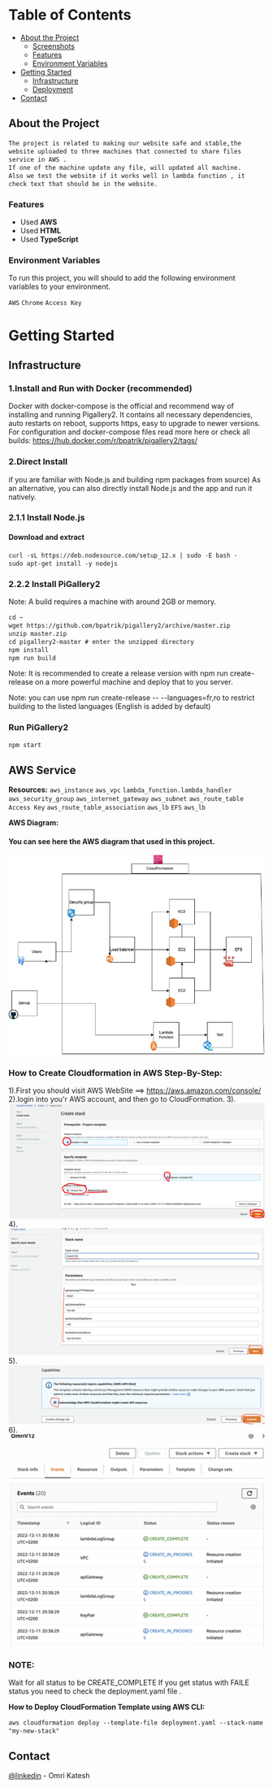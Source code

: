 
# Table of Contents

- [About the Project](#star2-about-the-project)
  * [Screenshots](#camera-screenshots)
  * [Features](#dart-features)
  * [Environment Variables](#key-environment-variables)
- [Getting Started](#toolbox-getting-started)
  * [Infrastructure](#bangbang-infrastructure)
  * [Deployment](#triangular_flag_on_post-deployment)
- [Contact](#handshake-contact)

  


## About the Project
```
The project is related to making our website safe and stable,the website uploaded to three machines that connected to share files service in AWS .
If one of the machine update any file, will updated all machine.
Also we test the website if it works well in lambda function , it check text that should be in the website.
```



### Features

- Used **AWS**
- Used **HTML**
- Used **TypeScript**


### Environment Variables

To run this project, you will should to add the following environment variables to your environment.

`AWS`
`Chrome`
`Access Key`


# Getting Started

## Infrastructure

### 1.Install and Run with Docker (recommended)
Docker with docker-compose is the official and recommend way of installing and running Pigallery2. It contains all necessary dependencies, auto restarts on reboot, supports https, easy to upgrade to newer versions. For configuration and docker-compose files read more here or check all builds: https://hub.docker.com/r/bpatrik/pigallery2/tags/

### 2.Direct Install 
if you are familiar with Node.js and building npm packages from source)
As an alternative, you can also directly install Node.js and the app and run it natively.

### 2.1.1 Install Node.js
#### Download and extract
```
curl -sL https://deb.nodesource.com/setup_12.x | sudo -E bash -
sudo apt-get install -y nodejs

```
### 2.2.2 Install PiGallery2
Note: A build requires a machine with around 2GB or memory.
```
cd ~
wget https://github.com/bpatrik/pigallery2/archive/master.zip
unzip master.zip
cd pigallery2-master # enter the unzipped directory
npm install
npm run build
```
Note: It is recommended to create a release version with npm run create-release on a more powerful machine and deploy that to you server.

Note: you can use npm run create-release -- --languages=fr,ro to restrict building to the listed languages (English is added by default)

### Run PiGallery2
```
npm start
```
## AWS Service
 **Resources:**
`aws_instance`
`aws_vpc`
`lambda_function.lambda_handler`
`aws_security_group`
`aws_internet_gateway`
`aws_subnet`
`aws_route_table`
`Access Key`
`aws_route_table_association`
`aws_lb`
`EFS`
`aws_lb`

**AWS Diagram:**

#### You can see here the AWS diagram that used in this project.
![image](https://github.com/omrikat/WebSiteProject/blob/main/Aws-diagram.jpg)

### How to Create Cloudformation in AWS Step-By-Step:
1).First you should visit AWS WebSite ==> https://aws.amazon.com/console/
2).login into you'r AWS account, and then go to CloudFormation.
3).
![image](https://github.com/omrikat/WebSiteProject/blob/main/Aws1.png)
4).
![image](https://github.com/omrikat/WebSiteProject/blob/main/Aws2.png)
5).
![image](https://github.com/omrikat/WebSiteProject/blob/main/Aws3.png)
6).
![image](https://github.com/omrikat/WebSiteProject/blob/main/Aws4.png)

### NOTE:
Wait for all status to be CREATE_COMPLETE 
If you get status with FAILE status you need to check the deployment.yaml file .

**How to Deploy CloudFormation Template using AWS CLI:**
```
aws cloudformation deploy --template-file deployment.yaml --stack-name "my-new-stack"
```


## Contact

[@linkedin](https://www.linkedin.com/in/omri-katesh-1bb491249/) - Omri Katesh
